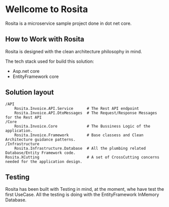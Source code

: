 # Wellcome to Rosita

Rosita is a microservice sample project done in dot net core.

## How to Work with Rosita

Rosita is designed with the clean architecture philosophy in mind. 

The tech stack used for build this solution:
  - Asp.net core
  - EntityFramework core

## Solution layout

    /API
        Rosita.Invoice.API.Service      # The Rest API endpoint
        Rosita.Invoice.API.DtoMessages  # The Request/Response Messages for the Rest API
    /Core
        Rosita.Invoice.Core             # The Bussiness Logic of the application.
        Rosita.Invoice.Framework        # Base classess and Clean Architecture guidance patterns.
    /Infrastructure
        Rosita.Infrastructure.Database  # All the plumbing related Database/Entity Framework code.
    Rosita.XCutting                     # A set of CrossCutting concerns needed for the application design.

## Testing
Rosita has been built with Testing in mind, at the moment, whe have test the first UseCase. 
All the testing is doing with the EntityFramework InMemory Database.

